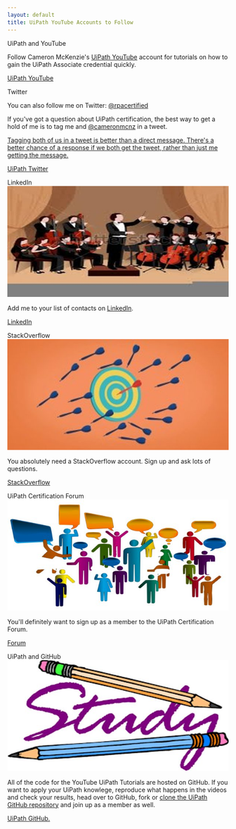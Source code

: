 ```yaml
---
layout: default
title: UiPath YouTube Accounts to Follow
---
```

<div class="row">
  <div class=" col-6 col-xs-6 col-sm-6 col-md-4 col-lg-4 col-xl-4 mb-2  d-flex align-items-stretch">
    <div class="card" >
      <div class="card-header">UiPath and YouTube <a id="youtube></a></div>
      <img src="/assets/prepare.jpg" class="card-img-top" alt="uipath certification">
      <div class="card-body d-flex flex-column">
        <p class="card-text">Follow Cameron McKenzie's <a href="https://www.youtube.com/playlist?list=PL_RrEj88onS-QrvtnW0EQ3i7qJUbKTdJ8">UiPath YouTube</a> account for tutorials on how to gain the UiPath Associate credential quickly.</p>
        <p class="text-center mt-auto"><a href="https://www.youtube.com/user/potemcam" class="text-center  btn btn-outline-primary btn-sm">UiPath YouTube</a></p>
      </div>
    </div>
  </div>
  <div class=" col-6 col-xs-6 col-sm-6 col-md-4 col-lg-4 col-xl-4 mb-2  d-flex align-items-stretch">
    <div class="card" >
      <div class="card-header">Twitter <a id="twitter></a></div>
      <img src="/assets/install.jpg" class="card-img-top" alt="uipath certification">
      <div class="card-body d-flex flex-column">
        <p class="card-text">You can also follow me on Twitter: <a href="http://www.twitter.com/rpacertified">@rpacertified</a></p>
        <p class="card-text">If you've got a question about UiPath certification, the best way to get a hold of me is to tag me and <a href="http://www.twitter.com/cameronmcnz">@cameronmcnz</a> in a tweet. </a></p>
        <p class="text-center mt-auto"><a href="#" class="text-center btn btn-outline-primary btn-sm">Tagging both of us in a tweet is better than a direct message. There's a better chance of a response if we both get the tweet, rather than just me getting the message.</a></p>
        <p class="text-center mt-auto"><a href="http://www.twitter.com/cameronmcnz" class="text-center  btn btn-outline-primary btn-sm">UiPath Twitter</a></p>

</div>
    </div>
  </div>
  <div class=" col-6 col-xs-6 col-sm-6 col-md-4 col-lg-4 col-xl-4 mb-2  d-flex align-items-stretch">
    <div class="card" >
      <div class="card-header">LinkedIn<a id="stackoverflow"></a></div>
      <img src="/assets/orchestra.jpg" class="card-img-top" alt="uipath certification">
      <div class="card-body d-flex flex-column">
        <p class="card-text">Add me to your list of contacts on <a href="https://www.linkedin.com/in/sergio-salerno-6455b831/">LinkedIn</a>.</p>
        <p class="text-center mt-auto"><a href="https://www.linkedin.com/in/cameronwmckenzie/" class="text-center btn btn-outline-primary btn-sm">LinkedIn</a></p>
      </div>
    </div>
  </div>
  <div class=" col-6 col-xs-6 col-sm-6 col-md-4 col-lg-4 col-xl-4 mb-2  d-flex align-items-stretch">
    <div class="card" >
      <div class="card-header">StackOverflow <a id="stackoverflow"></a></div>
      <img src="/assets/practice.jpg" class="card-img-top" alt="uipath certification">
      <div class="card-body d-flex flex-column">
        <p class="card-text">You absolutely need a StackOverflow account. Sign up and ask lots of questions.</p>
        <p class="text-center mt-auto"><a href="https://stackoverflow.com/users/14185173/sergio-salerno" class="text-center btn btn-outline-primary btn-sm">StackOverflow</a></p>
      </div>
    </div>
  </div>
  
  
  <div class=" col-6 col-xs-6 col-sm-6 col-md-4 col-lg-4 col-xl-4 mb-2  d-flex align-items-stretch">
    <div class="card" >
      <div class="card-header">UiPath Certification Forum</div>
      <img src="/assets/forum.jpg" class="card-img-top" alt="uipath certification">
      <div class="card-body d-flex flex-column">
        <p class="card-text">You'll definitely want to sign up as a member to the UiPath Certification Forum.</p>
        <p class="text-center mt-auto"><a href="https://forum.uipath.com/t/uipath-certification/1144" class="text-center btn btn-outline-primary btn-sm">Forum</a></p>
      </div>
    </div>
  </div>
  
  
  <div class=" col-6 col-xs-6 col-sm-6 col-md-4 col-lg-4 col-xl-4 mb-2  d-flex align-items-stretch">
    <div class="card" >
      <div class="card-header">UiPath and GitHub <a id="github-uipath"/></div>
      <img src="/assets/study-guide.jpg" class="card-img-top" alt="uipath certification">
      <div class="card-body d-flex flex-column">
        <p class="card-text">All of the code for the YouTube UiPath Tutorials are hosted on GitHub. If you want to apply your UiPath knowlege, reproduce what happens in the videos
        and check your results, head over to GitHub, fork or <a href="https://youtu.be/NiGU3Q-7iXw">clone the UiPath GitHub repository</a> and join up as a member as well. </p>
        <p class="text-center mt-auto"><a href="https://github.com/cameronmcnz/uipath-tutorials" class="text-center btn btn-outline-primary btn-sm">UiPath GitHub.</a></p>
      </div>
    </div>
  </div>
  

</div>
